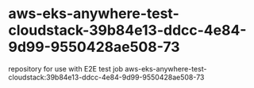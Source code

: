# aws-eks-anywhere-test-cloudstack-39b84e13-ddcc-4e84-9d99-9550428ae508-73
repository for use with E2E test job aws-eks-anywhere-test-cloudstack:39b84e13-ddcc-4e84-9d99-9550428ae508-73
